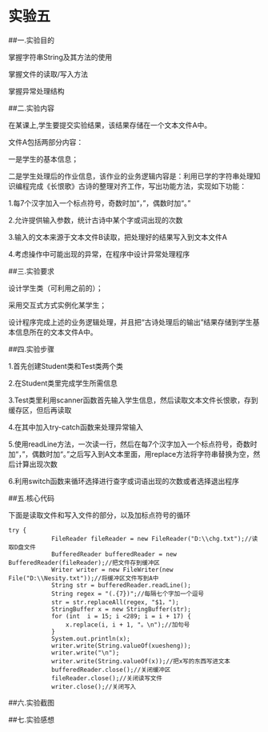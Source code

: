 # 实验五

##一.实验目的

掌握字符串String及其方法的使用

掌握文件的读取/写入方法

掌握异常处理结构

##二.实验内容

在某课上,学生要提交实验结果，该结果存储在一个文本文件A中。

文件A包括两部分内容：

一是学生的基本信息；

二是学生处理后的作业信息，该作业的业务逻辑内容是：利用已学的字符串处理知识编程完成《长恨歌》古诗的整理对齐工作，写出功能方法，实现如下功能：

1.每7个汉字加入一个标点符号，奇数时加“，”，偶数时加“。”

2.允许提供输入参数，统计古诗中某个字或词出现的次数

3.输入的文本来源于文本文件B读取，把处理好的结果写入到文本文件A

4.考虑操作中可能出现的异常，在程序中设计异常处理程序

##三.实验要求

设计学生类（可利用之前的）；

采用交互式方式实例化某学生；

设计程序完成上述的业务逻辑处理，并且把“古诗处理后的输出”结果存储到学生基本信息所在的文本文件A中。

##四.实验步骤

1.首先创建Student类和Test类两个类

2.在Student类里完成学生所需信息

3.Test类里利用scanner函数首先输入学生信息，然后读取文本文件长恨歌，存到缓存区，但后再读取

4.在其中加入try-catch函数来处理异常输入

5.使用readLine方法，一次读一行，然后在每7个汉字加入一个标点符号，奇数时加“，”，偶数时加“。”之后写入到A文本里面，用replace方法将字符串替换为空，然后计算出现次数

6.利用switch函数来循环选择进行查字或词语出现的次数或者选择退出程序

##五.核心代码

下面是读取文件和写入文件的部分，以及加标点符号的循环
```
try {
            FileReader fileReader = new FileReader("D:\\chg.txt");//读取D盘文件
            BufferedReader bufferedReader = new BufferedReader(fileReader);//把文件存到缓冲区
            Writer writer = new FileWriter(new File("D:\\Nesity.txt"));//将缓冲区文件写到A中
            String str = bufferedReader.readLine();
            String regex = "(.{7})";//每隔七个字加一个逗号
            str = str.replaceAll(regex, "$1，");
            StringBuffer x = new StringBuffer(str);
            for (int  i = 15; i <289; i = i + 17) {
                x.replace(i, i + 1, "。\n");//加句号
            }
            System.out.println(x);
            writer.write(String.valueOf(xuesheng));
            writer.write("\n");
            writer.write(String.valueOf(x));//把x写的东西写进文本
            bufferedReader.close();//关闭缓冲区
            fileReader.close();//关闭读写文件
            writer.close();//关闭写入
```
##六.实验截图

##七.实验感想

